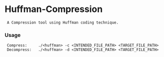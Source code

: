 # Huffman-Compression
     A Compression tool using Huffman coding technique.


### Usage
     Compress:     ./<huffman> -c <INTENDED_FILE_PATH> <TARGET_FILE_PATH>
     Decompress:   ./<huffman> -d <INTENDED_FILE_PATH> <TARGET_FILE_PATH>
